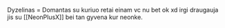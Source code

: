 Dyzelinas = Domantas su kuriuo retai einam vc nu bet ok xd irgi draugauja jis su [[NeonPlusX]] bei tan gyvena kur neonke.